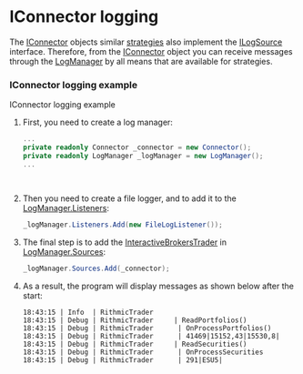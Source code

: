 # IConnector logging

The [IConnector](xref:StockSharp.BusinessEntities.IConnector) objects similar [strategies](LoggingStrategy.md) also implement the [ILogSource](xref:StockSharp.Logging.ILogSource) interface. Therefore, from the [IConnector](xref:StockSharp.BusinessEntities.IConnector) object you can receive messages through the [LogManager](xref:StockSharp.Logging.LogManager) by all means that are available for strategies. 

### IConnector logging example

IConnector logging example

1. First, you need to create a log manager: 

   ```cs
   ...
   private readonly Connector _connector = new Connector();
   private readonly LogManager _logManager = new LogManager();
   ...
   				
   				
   ```
2. Then you need to create a file logger, and to add it to the [LogManager.Listeners](xref:StockSharp.Logging.LogManager.Listeners): 

   ```cs
   _logManager.Listeners.Add(new FileLogListener());
   ```
3. The final step is to add the [InteractiveBrokersTrader](xref:StockSharp.InteractiveBrokers.InteractiveBrokersTrader) in [LogManager.Sources](xref:StockSharp.Logging.LogManager.Sources): 

   ```cs
   _logManager.Sources.Add(_connector);
   ```
4. As a result, the program will display messages as shown below after the start: 

   ```none
   18:43:15 | Info  | RithmicTrader
   18:43:15 | Debug | RithmicTrader     | ReadPortfolios()
   18:43:15 | Debug | RithmicTrader      | OnProcessPortfolios()
   18:43:15 | Debug | RithmicTrader      | 41469|15152,43|15530,8|
   18:43:15 | Debug | RithmicTrader     | ReadSecurities()
   18:43:15 | Debug | RithmicTrader      | OnProcessSecurities
   18:43:15 | Debug | RithmicTrader      | 291|ESU5|
   ```
